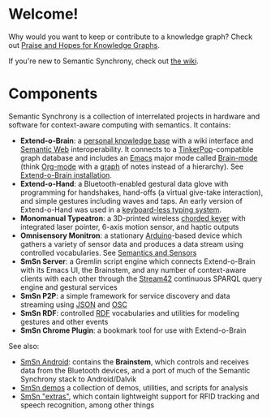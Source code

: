 # Welcome!

Why would you want to keep or contribute to a knowledge graph? Check out [Praise and Hopes for Knowledge Graphs](https://github.com/synchrony/praise-for-or-welcome-to-knowledge-graphs).

If you're new to Semantic Synchrony, check out [the wiki](https://github.com/synchrony/smsn/wiki).

# Components

Semantic Synchrony is a collection of interrelated projects in hardware and software for context-aware computing with semantics.  It contains:

* **Extend-o-Brain**: a [personal knowledge base](http://en.wikipedia.org/wiki/Personal_knowledge_base) with a wiki interface and [Semantic Web](http://en.wikipedia.org/wiki/Semantic_Web) interoperability.  It connects to a [TinkerPop](https://tinkerpop.apache.org/)-compatible graph database and includes an [Emacs](http://www.gnu.org/software/emacs/) major mode called [Brain-mode](https://github.com/joshsh/brain-mode) (think [Org-mode](http://en.wikipedia.org/wiki/Org-mode) with a [graph](http://en.wikipedia.org/wiki/Graph_%28mathematics%29) of notes instead of a hierarchy).  See [Extend-o-Brain installation](https://github.com/joshsh/smsn/wiki/Extend-o-Brain-installation).
* **Extend-o-Hand**: a Bluetooth-enabled gestural data glove with programming for handshakes, hand-offs (a virtual give-take interaction), and simple gestures including waves and taps.  An early version of Extend-o-Hand was used in a [keyboard-less typing system](http://fortytwo.net/share/qiJAriy/UbiKeyboard.mp4).
* **Monomanual Typeatron**: a 3D-printed wireless [chorded keyer](http://en.wikipedia.org/wiki/Chorded_keyboard) with integrated laser pointer, 6-axis motion sensor, and haptic outputs
* **Omnisensory Monitron**: a stationary [Arduino](http://www.arduino.cc/)-based device which gathers a variety of sensor data and produces a data stream using controlled vocabularies.  See [Semantics and Sensors](http://www.slideshare.net/joshsh/semantics-and-sensors)
* **SmSn Server**: a Gremlin script engine which connects Extend-o-Brain with its Emacs UI, the Brainstem, and any number of context-aware clients with each other through the [Stream42](https://github.com/joshsh/stream42) continuous SPARQL query engine and gestural services
* **SmSn P2P**: a simple framework for service discovery and data streaming using [JSON](http://json.org/) and [OSC](http://opensoundcontrol.org/)
* **SmSn RDF**: controlled [RDF](http://en.wikipedia.org/wiki/Resource_Description_Framework) vocabularies and utilities for modeling gestures and other events
* **SmSn Chrome Plugin**: a bookmark tool for use with Extend-o-Brain

See also:

* [SmSn Android](http://github.com/joshsh/extendo-android): contains the **Brainstem**, which controls and receives data from the Bluetooth devices, and a port of much of the Semantic Synchrony stack to Android/Dalvik
* [SmSn demos](https://github.com/joshsh/laboratory/tree/master/net/fortytwo/smsn/smsn-demos) a collection of demos, utilities, and scripts for analysis
* [SmSn "extras"](https://github.com/joshsh/extendo-extras), which contain lightweight support for RFID tracking and speech recognition, among other things
